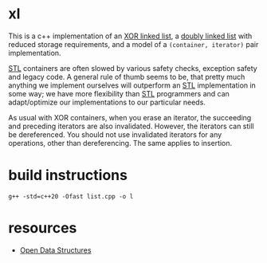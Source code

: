 # xl
This is a c++ implementation of an [XOR linked list](https://en.wikipedia.org/wiki/XOR_linked_list), a [doubly linked list](https://en.wikipedia.org/wiki/Doubly_linked_list) with reduced storage requirements, and a model of a `(container, iterator)` pair implementation.

[STL](https://en.wikipedia.org/wiki/Standard_Template_Library) containers are often slowed by various safety checks, exception safety and legacy code. A general rule of thumb seems to be, that pretty much anything we implement ourselves will outperform an [STL](https://en.wikipedia.org/wiki/Standard_Template_Library) implementation in some way; we have more flexibility than [STL](https://en.wikipedia.org/wiki/Standard_Template_Library) programmers and can adapt/optimize our implementations to our particular needs.

As usual with XOR containers, when you erase an iterator, the succeeding and preceding iterators are also invalidated. However, the iterators can still be dereferenced. You should not use invalidated iterators for any operations, other than dereferencing. The same applies to insertion.

# build instructions
    g++ -std=c++20 -Ofast list.cpp -o l
# resources
* [Open Data Structures](https://opendatastructures.org/)
